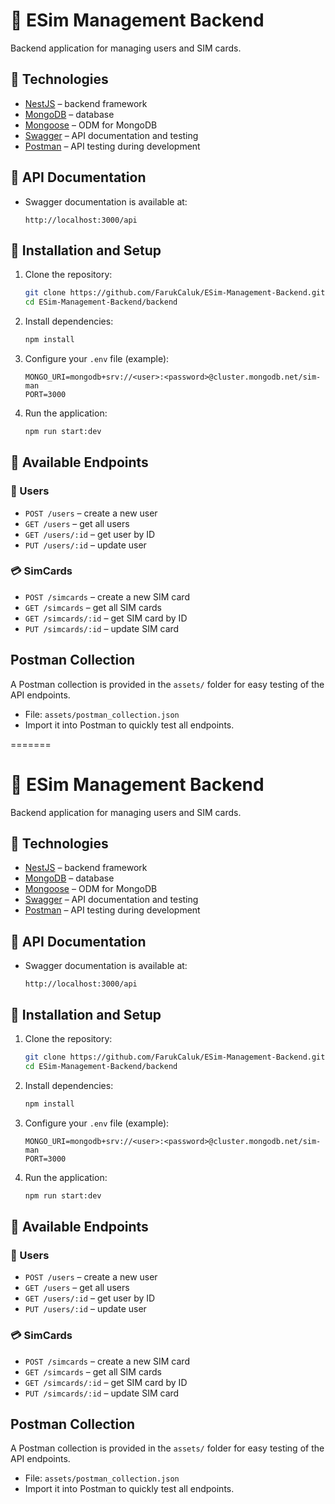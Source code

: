 # 📱 ESim Management Backend

Backend application for managing users and SIM cards.

## 🚀 Technologies

- [NestJS](https://nestjs.com/) – backend framework
- [MongoDB](https://www.mongodb.com/) – database
- [Mongoose](https://mongoosejs.com/) – ODM for MongoDB
- [Swagger](https://swagger.io/) – API documentation and testing
- [Postman](https://www.postman.com/) – API testing during development

## 📖 API Documentation

- Swagger documentation is available at:

  ```
  http://localhost:3000/api
  ```

## 🔧 Installation and Setup

1. Clone the repository:

   ```bash
   git clone https://github.com/FarukCaluk/ESim-Management-Backend.git
   cd ESim-Management-Backend/backend
   ```

2. Install dependencies:

   ```bash
   npm install
   ```

3. Configure your `.env` file (example):

   ```env
   MONGO_URI=mongodb+srv://<user>:<password>@cluster.mongodb.net/sim-man
   PORT=3000
   ```

4. Run the application:

   ```bash
   npm run start:dev
   ```

## 📌 Available Endpoints

### 👤 Users

- `POST /users` – create a new user
- `GET /users` – get all users
- `GET /users/:id` – get user by ID
- `PUT /users/:id` – update user

### 💳 SimCards

- `POST /simcards` – create a new SIM card
- `GET /simcards` – get all SIM cards
- `GET /simcards/:id` – get SIM card by ID
- `PUT /simcards/:id` – update SIM card

## Postman Collection

A Postman collection is provided in the `assets/` folder for easy testing of the API endpoints.

- File: `assets/postman_collection.json`
- Import it into Postman to quickly test all endpoints.

=======

# 📱 ESim Management Backend

Backend application for managing users and SIM cards.

## 🚀 Technologies

- [NestJS](https://nestjs.com/) – backend framework
- [MongoDB](https://www.mongodb.com/) – database
- [Mongoose](https://mongoosejs.com/) – ODM for MongoDB
- [Swagger](https://swagger.io/) – API documentation and testing
- [Postman](https://www.postman.com/) – API testing during development

## 📖 API Documentation

- Swagger documentation is available at:

  ```
  http://localhost:3000/api
  ```

## 🔧 Installation and Setup

1. Clone the repository:

   ```bash
   git clone https://github.com/FarukCaluk/ESim-Management-Backend.git
   cd ESim-Management-Backend/backend
   ```

2. Install dependencies:

   ```bash
   npm install
   ```

3. Configure your `.env` file (example):

   ```env
   MONGO_URI=mongodb+srv://<user>:<password>@cluster.mongodb.net/sim-man
   PORT=3000
   ```

4. Run the application:

   ```bash
   npm run start:dev
   ```

## 📌 Available Endpoints

### 👤 Users

- `POST /users` – create a new user
- `GET /users` – get all users
- `GET /users/:id` – get user by ID
- `PUT /users/:id` – update user

### 💳 SimCards

- `POST /simcards` – create a new SIM card
- `GET /simcards` – get all SIM cards
- `GET /simcards/:id` – get SIM card by ID
- `PUT /simcards/:id` – update SIM card

## Postman Collection

A Postman collection is provided in the `assets/` folder for easy testing of the API endpoints.

- File: `assets/postman_collection.json`
- Import it into Postman to quickly test all endpoints.
